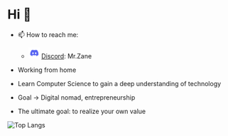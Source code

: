 # Hi 👋
- 📫 How to reach me: 
   - <a><img height="25" src="https://raw.githubusercontent.com/github/explore/80688e429a7d4ef2fca1e82350fe8e3517d3494d/topics/discord/discord.png"> [Discord](https://discord.com/): Mr.Zane </a>

- Working from home
- Learn Computer Science to gain a deep understanding of technology
- Goal -> Digital nomad, entrepreneurship
- The ultimate goal: to realize your own value

![Top Langs](https://github-readme-stats.vercel.app/api/top-langs/?username=Zane-Liao&layout=compact)
